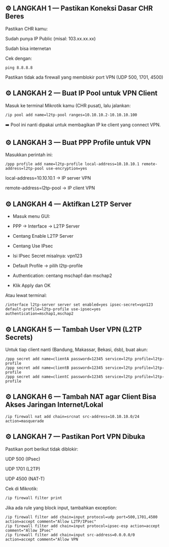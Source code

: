 


## ⚙️ LANGKAH 1 — Pastikan Koneksi Dasar CHR Beres

Pastikan CHR kamu:

Sudah punya IP Public (misal: 103.xx.xx.xx)

Sudah bisa internetan

Cek dengan:

```
ping 8.8.8.8
```

Pastikan tidak ada firewall yang memblokir port VPN (UDP 500, 1701, 4500)


## ⚙️ LANGKAH 2 — Buat IP Pool untuk VPN Client

Masuk ke terminal Mikrotik kamu (CHR pusat), lalu jalankan:
```
/ip pool add name=l2tp-pool ranges=10.10.10.2-10.10.10.100
```

➡️ Pool ini nanti dipakai untuk membagikan IP ke client yang connect VPN.


## ⚙️ LANGKAH 3 — Buat PPP Profile untuk VPN

Masukkan perintah ini:
```
/ppp profile add name=l2tp-profile local-address=10.10.10.1 remote-address=l2tp-pool use-encryption=yes
```

local-address=10.10.10.1 → IP server VPN

remote-address=l2tp-pool → IP client VPN


## ⚙️ LANGKAH 4 — Aktifkan L2TP Server

* Masuk menu GUI:

* PPP → Interface → L2TP Server

* Centang Enable L2TP Server

* Centang Use IPsec

* Isi IPsec Secret misalnya: vpn123

* Default Profile → pilih l2tp-profile

* Authentication: centang mschap1 dan mschap2

* Klik Apply dan OK

Atau lewat terminal:
```
/interface l2tp-server server set enabled=yes ipsec-secret=vpn123 default-profile=l2tp-profile use-ipsec=yes authentication=mschap1,mschap2

```

## ⚙️ LANGKAH 5 — Tambah User VPN (L2TP Secrets)

Untuk tiap client nanti (Bandung, Makassar, Bekasi, dsb), buat akun:
```
/ppp secret add name=clientA password=12345 service=l2tp profile=l2tp-profile
/ppp secret add name=clientB password=12345 service=l2tp profile=l2tp-profile
/ppp secret add name=clientC password=12345 service=l2tp profile=l2tp-profile
```

## ⚙️ LANGKAH 6 — Tambah NAT agar Client Bisa Akses Jaringan Internet/Lokal
```
/ip firewall nat add chain=srcnat src-address=10.10.10.0/24 action=masquerade
```

## ⚙️ LANGKAH 7 — Pastikan Port VPN Dibuka

Pastikan port berikut tidak diblokir:

UDP 500 (IPsec)

UDP 1701 (L2TP)

UDP 4500 (NAT-T)

Cek di Mikrotik:
```1
/ip firewall filter print
```

Jika ada rule yang block input, tambahkan exception:
```
/ip firewall filter add chain=input protocol=udp port=500,1701,4500 action=accept comment="Allow L2TP/IPsec"
/ip firewall filter add chain=input protocol=ipsec-esp action=accept comment="Allow IPsec"
/ip firewall filter add chain=input src-address=0.0.0.0/0 action=accept comment="Allow VPN
```
